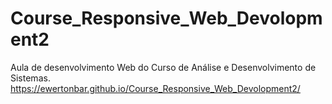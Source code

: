 # Course_Responsive_Web_Devolopment2
Aula de desenvolvimento Web do Curso de Análise e Desenvolvimento de Sistemas.
https://ewertonbar.github.io/Course_Responsive_Web_Devolopment2/
